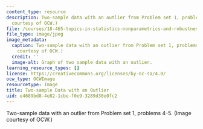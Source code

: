 ```yaml
---
content_type: resource
description: Two-sample data with an outlier from Problem set 1, problems 4-5. (Image
  courtesy of OCW.)
file: /courses/18-465-topics-in-statistics-nonparametrics-and-robustness-spring-2005/e4689bd84e821cbef0e93289d30e0fc2_18-465s05.JPG
file_type: image/jpeg
image_metadata:
  caption: Two-sample data with an outlier from Problem set 1, problems 4-5. (Image
    courtesy of OCW.)
  credit: ''
  image-alt: Graph of two sample data with an outlier.
learning_resource_types: []
license: https://creativecommons.org/licenses/by-nc-sa/4.0/
ocw_type: OCWImage
resourcetype: Image
title: Two-sample Data with an Outlier
uid: e4689bd8-4e82-1cbe-f0e9-3289d30e0fc2
---
```

Two-sample data with an outlier from Problem set 1, problems 4-5. (Image courtesy of OCW.)